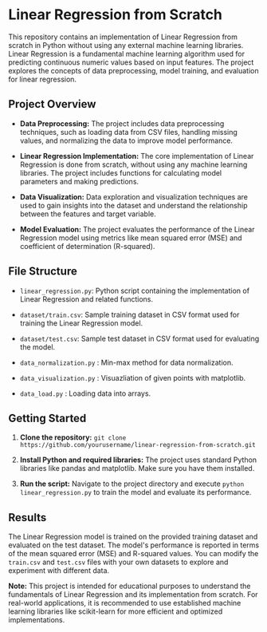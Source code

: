 # Linear Regression from Scratch

This repository contains an implementation of Linear Regression from scratch in Python without using any external machine learning libraries. Linear Regression is a fundamental machine learning algorithm used for predicting continuous numeric values based on input features. The project explores the concepts of data preprocessing, model training, and evaluation for linear regression.

## Project Overview

- **Data Preprocessing:** The project includes data preprocessing techniques, such as loading data from CSV files, handling missing values, and normalizing the data to improve model performance.

- **Linear Regression Implementation:** The core implementation of Linear Regression is done from scratch, without using any machine learning libraries. The project includes functions for calculating model parameters and making predictions.

- **Data Visualization:** Data exploration and visualization techniques are used to gain insights into the dataset and understand the relationship between the features and target variable.

- **Model Evaluation:** The project evaluates the performance of the Linear Regression model using metrics like mean squared error (MSE) and coefficient of determination (R-squared).

## File Structure

- `linear_regression.py`: Python script containing the implementation of Linear Regression and related functions.

- `dataset/train.csv`: Sample training dataset in CSV format used for training the Linear Regression model.

- `dataset/test.csv`: Sample test dataset in CSV format used for evaluating the model.
- `data_normalization.py` : Min-max method for data normalization.
- `data_visualization.py` : Visuazliation of given points with matplotlib.
- `data_load.py` : Loading data into arrays.

## Getting Started

1. **Clone the repository:** `git clone https://github.com/yourusername/linear-regression-from-scratch.git`

2. **Install Python and required libraries:** The project uses standard Python libraries like pandas and matplotlib. Make sure you have them installed.

3. **Run the script:** Navigate to the project directory and execute `python linear_regression.py` to train the model and evaluate its performance.

## Results

The Linear Regression model is trained on the provided training dataset and evaluated on the test dataset. The model's performance is reported in terms of the mean squared error (MSE) and R-squared values. You can modify the `train.csv` and `test.csv` files with your own datasets to explore and experiment with different data.

**Note:**
This project is intended for educational purposes to understand the fundamentals of Linear Regression and its implementation from scratch. For real-world applications, it is recommended to use established machine learning libraries like scikit-learn for more efficient and optimized implementations.
